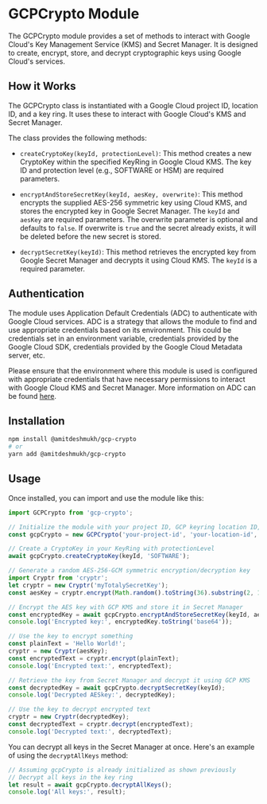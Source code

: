 # GCPCrypto Module

The GCPCrypto module provides a set of methods to interact with Google Cloud's Key Management Service (KMS) and Secret Manager. It is designed to create, encrypt, store, and decrypt cryptographic keys using Google Cloud's services.

## How it Works
The GCPCrypto class is instantiated with a Google Cloud project ID, location ID, and a key ring. It uses these to interact with Google Cloud's KMS and Secret Manager.

The class provides the following methods:

- `createCryptoKey(keyId, protectionLevel)`: This method creates a new CryptoKey within the specified KeyRing in Google Cloud KMS. The key ID and protection level (e.g., SOFTWARE or HSM) are required parameters.

- `encryptAndStoreSecretKey(keyId, aesKey, overwrite)`: This method encrypts the supplied AES-256 symmetric key using Cloud KMS, and stores the encrypted key in Google Secret Manager. The `keyId` and `aesKey` are required parameters. The overwrite parameter is optional and defaults to `false`. If overwrite is `true` and the secret already exists, it will be deleted before the new secret is stored.

- `decryptSecretKey(keyId)`: This method retrieves the encrypted key from Google Secret Manager and decrypts it using Cloud KMS. The `keyId` is a required parameter.

## Authentication

The module uses Application Default Credentials (ADC) to authenticate with Google Cloud services. ADC is a strategy that allows the module to find and use appropriate credentials based on its environment. This could be credentials set in an environment variable, credentials provided by the Google Cloud SDK, credentials provided by the Google Cloud Metadata server, etc.

Please ensure that the environment where this module is used is configured with appropriate credentials that have necessary permissions to interact with Google Cloud KMS and Secret Manager. More information on ADC can be found [here](https://cloud.google.com/docs/authentication/provide-credentials-adc).


## Installation

```bash
npm install @amitdeshmukh/gcp-crypto
# or
yarn add @amitdeshmukh/gcp-crypto
```

## Usage
Once installed, you can import and use the module like this:

```js
import GCPCrypto from 'gcp-crypto';

// Initialize the module with your project ID, GCP keyring location ID, and keyring name
const gcpCrypto = new GCPCrypto('your-project-id', 'your-location-id', 'your-key-ring');

// Create a CryptoKey in your KeyRing with protectionLevel
await gcpCrypto.createCryptoKey(keyId, 'SOFTWARE');

// Generate a random AES-256-GCM symmetric encryption/decryption key
import Cryptr from 'cryptr';
let cryptr = new Cryptr('myTotalySecretKey');
const aesKey = cryptr.encrypt(Math.random().toString(36).substring(2, 15));

// Encrypt the AES key with GCP KMS and store it in Secret Manager
const encryptedKey = await gcpCrypto.encryptAndStoreSecretKey(keyId, aesKey, true);
console.log('Encrypted key:', encryptedKey.toString('base64'));

// Use the key to encrypt something
const plainText = 'Hello World!';
cryptr = new Cryptr(aesKey);
const encryptedText = cryptr.encrypt(plainText);
console.log('Encrypted text:', encryptedText);

// Retrieve the key from Secret Manager and decrypt it using GCP KMS
const decryptedKey = await gcpCrypto.decryptSecretKey(keyId);
console.log('Decrypted AESkey:', decryptedKey);

// Use the key to decrypt encrypted text
cryptr = new Cryptr(decryptedKey);
const decryptedText = cryptr.decrypt(encryptedText);
console.log('Decrypted text:', decryptedText);

```

You can decrypt all keys in the Secret Manager at once. Here's an example of using the `decryptAllKeys` method:
```js
// Assuming gcpCrypto is already initialized as shown previously
// Decrypt all keys in the key ring
let result = await gcpCrypto.decryptAllKeys();
console.log('All keys:', result);
```